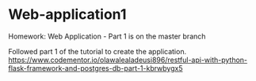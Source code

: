 # Web-application1
Homework: Web Application - Part 1  is on the master branch

Followed part 1 of the tutorial to create the application.
https://www.codementor.io/olawalealadeusi896/restful-api-with-python-flask-framework-and-postgres-db-part-1-kbrwbygx5